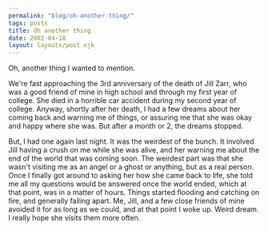 ```yaml
---
permalink: "blog/oh-another-thing/"
tags: posts
title: Oh another thing
date: 2002-04-18
layout: layouts/post.njk
---
```


Oh, another thing I wanted to mention. 

We're fast approaching the 3rd anniversary of the death of Jill Zarr, who was a good friend of mine in high school and through my first year of college. She died in a horrible car accident during my second year of college. Anyway, shortly after her death, I had a few dreams about her coming back and warning me of things, or assuring me that she was okay and happy where she was. But after a month or 2, the dreams stopped. 

But, I had one again last night. It was the weirdest of the bunch. It involved Jill having a crush on me while she was alive, and her warning me about the end of the world that was coming soon. The weirdest part was that she wasn't visiting me as an angel or a ghost or anything, but as a real person. Once I finally got around to asking her how she came back to life, she told me all my questions would be answered once the world ended, which at that point, was in a matter of hours. Things started flooding and catching on fire, and generally falling apart. Me, Jill, and a few close friends of mine avoided it for as long as we could, and at that point I woke up. Weird dream. I really hope she visits them more often.